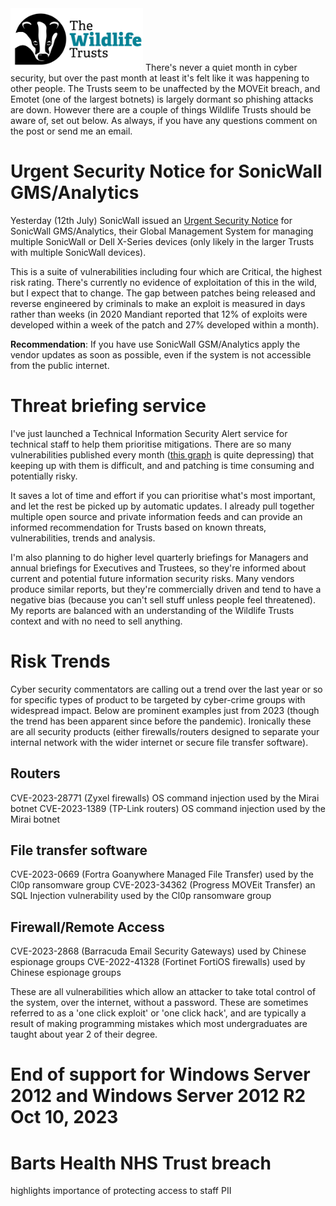 <img src="/Levels/twt-logo.png" height="100">
There's never a quiet month in cyber security, but over the past month at least it's felt like it was happening to other people. The Trusts seem to be unaffected by the MOVEit breach, and Emotet (one of the largest botnets) is largely dormant so phishing attacks are down.  However there are a couple of things Wildlife Trusts should be aware of, set out below. As always, if you have any questions comment on the post or send me an email.

# Urgent Security Notice for SonicWall GMS/Analytics
Yesterday (12th July) SonicWall issued an [Urgent Security Notice](https://www.sonicwall.com/support/product-notification/urgent-security-notice-sonicwall-gms-analytics-impacted-by-suite-of-vulnerabilities/230710150218060/) for SonicWall GMS/Analytics, their Global Management System for managing multiple SonicWall or Dell X-Series devices (only likely in the larger Trusts with multiple SonicWall devices).

This is a suite of vulnerabilities including four which are Critical, the highest risk rating. There's currently no evidence of exploitation of this in the wild, but I expect that to change. The gap between patches being released and reverse engineered by criminals to make an exploit is measured in days rather than weeks (in 2020 Mandiant reported that 12% of exploits were developed within a week of the patch and 27% developed within a month).

**Recommendation**: If you have use SonicWall GSM/Analytics apply the vendor updates as soon as possible, even if the system is not accessible from the public internet.

# Threat briefing service
I've just launched a Technical Information Security Alert service for technical staff to help them prioritise mitigations.  There are so many vulnerabilities published every month ([this graph](https://www.first.org/epss/figures/cve_pub_year_to_date-1.png) is quite depressing) that keeping up with them is difficult, and and patching is time consuming and potentially risky.

It saves a lot of time and effort if you can prioritise what's most important, and let the rest be picked up by automatic updates.  I already pull together multiple open source and private information feeds and can provide an informed recommendation for Trusts based on known threats, vulnerabilities, trends and analysis.

I'm also planning to do higher level quarterly briefings for Managers and annual briefings for Executives and Trustees, so they're informed about current and potential future information security risks.  Many vendors produce similar reports, but they're commercially driven and tend to have a negative bias (because you can't sell stuff unless people feel threatened). My reports are balanced with an understanding of the Wildlife Trusts context and with no need to sell anything.

# Risk Trends
Cyber security commentators are calling out a trend over the last year or so for specific types of product to be targeted by cyber-crime groups with widespread impact.  Below are prominent examples just from 2023 (though the trend has been apparent since before the pandemic). Ironically these are all security products (either firewalls/routers designed to separate your internal network with the wider internet or secure file transfer software).

## Routers

CVE-2023-28771 (Zyxel firewalls) OS command injection used by the Mirai botnet
CVE-2023-1389 (TP-Link routers) OS command injection used by the Mirai botnet

## File transfer software

CVE-2023-0669 (Fortra Goanywhere Managed File Transfer) used by the Cl0p ransomware group
CVE-2023-34362 (Progress MOVEit Transfer) an SQL Injection vulnerability used by the Cl0p ransomware group

## Firewall/Remote Access

CVE-2023-2868 (Barracuda Email Security Gateways) used by Chinese espionage groups
CVE-2022-41328 (Fortinet FortiOS firewalls) used by Chinese espionage groups

These are all vulnerabilities which allow an attacker to take total control of the system, over the internet, without a password.  These are sometimes referred to as a 'one click exploit' or 'one click hack', and are typically a result of making programming mistakes which most undergraduates are taught about year 2 of their degree.

# End of support for Windows Server 2012 and Windows Server 2012 R2 Oct 10, 2023

# Barts Health NHS Trust breach
highlights importance of protecting access to staff PII


